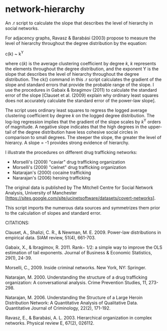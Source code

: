 # network-hierarchy

An .r script to calculate the slope that describes the level of hierarchy in social networks. 

For adjacency graphs, Ravasz & Barabási (2003) propose to measure the level of hierarchy throughout the degree distribution by the equation:

c(k) ~ k<sup>Y</sup>

where c(*k*) is the average clustering coefficient by degree *k*, *k* represents the elements throughout the degree distribution, and the exponent Y is the slope that describes the level of hierarchy throughout the degree distribution. The ck() command in this .r script calculates the gradient of the slope and standard errors that provide the probable range of the slope. I use the procedures in Gabaix & Ibragimov (2011) to calculate the standard error of the slope [Clauset et al. (2009) explain why ordinary least squares does not accurately calculate the standard error of the power-law slope].

The script uses ordinary least squares to regress the logged average clustering coefficient by degree *k* on the logged degree distribution. The log-log regression implies that the gradient of the slope scales by *k*<sup>Y</sup> orders of magnitude. A negative slope indicates that the high degrees in the upper-tail of the degree distribution have less cohesive social circles in comparison to small degrees. The steeper the slope, the greater the level of hierarcy. A slope = -1 provides strong evidence of hierarchy.

I illustrate the procedures on different drug trafficking networks:

  - Morselli's  (2009) "caviar" drug trafficking organization 
  - Morselli's  (2009) "cielnet" drug trafficking organization
  - Natarajan's (2000) cocaine trafficking
  - Nararajan's (2006) heroing trafficking

The original data is published by The Mitchell Centre for Social Network Analysis, University of Manchester [https://sites.google.com/site/ucinetsoftware/datasets/covert-networks].

This script imports the numerous data sources and symmetrizes them prior to the calculation of slopes and standard error.



CITATIONS:

Clauset, A., Shalizi, C. R., & Newman, M. E. 2009. Power-law distributions in empirical data. SIAM review, 51(4), 661-703.

Gabaix, X., & Ibragimov, R. 2011. Rank− 1/2: a simple way to improve the OLS estimation of tail exponents. Journal of Business & Economic Statistics, 29(1), 24-39.

Morselli, C., 2009. Inside criminal networks. New York, NY: Springer.

Natarajan, M. 2000. Understanding the structure of a drug trafficking organization: A conversational analysis. Crime Prevention Studies, 11, 273-298.

Natarajan, M. 2006. Understanding the Structure of a Large Heroin Distribution Network: A Quantitative Analysis of Qualitative Data. Quantitative Journal of Criminology, 22(2), 171-192.

Ravasz, E., & Barabási, A. L. 2003. Hierarchical organization in complex networks. Physical review E, 67(2), 026112.
